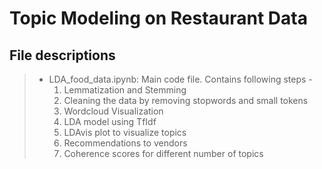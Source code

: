 # Topic Modeling on Restaurant Data

## File descriptions
> - LDA_food_data.ipynb: Main code file. Contains following steps - 
>     1. Lemmatization and Stemming
>     2. Cleaning the data by removing stopwords and small tokens
>     3. Wordcloud Visualization
>     4. LDA model using TfIdf
>     5. LDAvis plot to visualize topics
>     6. Recommendations to vendors
>     7. Coherence scores for different number of topics
